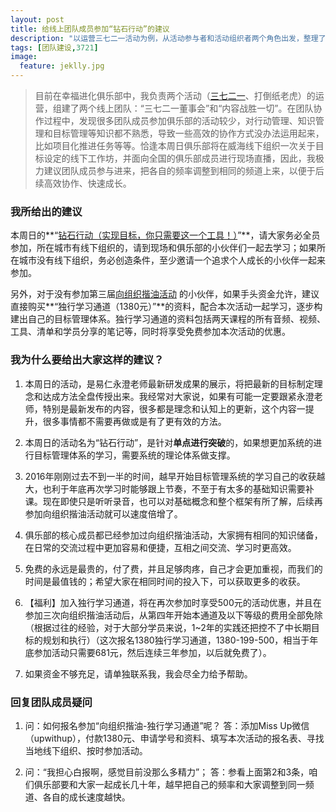 ```yaml
---
layout: post
title: 给线上团队成员参加“钻石行动”的建议
description: "以运营三七二一活动为例，从活动参与者和活动组织者两个角色出发，整理了目前激励内容产出的方法和体系"
tags: [团队建设,3721]
image:
  feature: jeklly.jpg
---
```



> 目前在幸福进化俱乐部中，我负责两个活动（[三七二一](http://bbs.upwith.me/forum-104-1.html)、打倒纸老虎）的运营，组建了两个线上团队：“三七二一董事会”和“内容战胜一切”。在团队协作过程中，发现很多团队成员参加俱乐部的活动较少，对行动管理、知识管理和目标管理等知识都不熟悉，导致一些高效的协作方式没办法运用起来，比如项目化推进任务等等。恰逢本周日俱乐部将在威海线下组织一次关于目标设定的线下工作坊，并面向全国的俱乐部成员进行现场直播，因此，我极力建议团队成员参与进来，把各自的频率调整到相同的频道上来，以便于后续高效协作、快速成长。

### 我所给出的建议

本周日的**“[钻石行动（实现目标，你只需要这一个工具！）](http://dwz.cn/3v2xn3)”**，请大家务必全员参加，所在城市有线下组织的，请到现场和俱乐部的小伙伴们一起去学习；如果所在城市没有线下组织，务必创造条件，至少邀请一个追求个人成长的小伙伴一起来参加。

另外，对于没有参加第三届[向组织揩油活动](http://nianmubiao.com) 的小伙伴，如果手头资金允许，建议直接购买**“独行学习通道（1380元）”**的资料，配合本次活动一起学习，逐步构建出自己的目标管理体系。独行学习通道的资料包括两天课程的所有音频、视频、工具、清单和学员分享的笔记等，同时将享受免费参加本次活动的优惠。

### 我为什么要给出大家这样的建议？

1. 本周日的活动，是易仁永澄老师最新研发成果的展示，将把最新的目标制定理念和达成方法全盘传授出来。我经常对大家说，如果有可能一定要跟紧永澄老师，特别是最新发布的内容，很多都是理念和认知上的更新，这个内容一提升，很多事情都不需要再做或是有了更有效的方法。

2. 本周日的活动名为“钻石行动”，是针对**单点进行突破**的，如果想更加系统的进行目标管理体系的学习，需要系统的理论体系做支撑。

3. 2016年刚刚过去不到一半的时间，越早开始目标管理系统的学习自己的收获越大，也利于年底再次学习时能够跟上节奏，不至于有太多的基础知识需要补课。现在即使只是听听录音，也可以对基础概念和整个框架有所了解，后续再参加向组织揩油活动就可以速度倍增了。

4. 俱乐部的核心成员都已经参加过向组织揩油活动，大家拥有相同的知识储备，在日常的交流过程中更加容易和便捷，互相之间交流、学习时更高效。

5. 免费的永远是最贵的，付了费，并且足够肉疼，自己才会更加重视，而我们的时间是最值钱的；希望大家在相同时间的投入下，可以获取更多的收获。

6. 【福利】加入独行学习通道，将在再次参加时享受500元的活动优惠，并且在参加三次向组织揩油活动后，从第四年开始本通道及以下等级的费用全部免除（根据过往的经验，对于大部分学员来说，1~2年的实践还把控不了中长期目标的规划和执行）（这次报名1380独行学习通道，1380-199-500，相当于年底参加活动只需要681元，然后连续三年参加，以后就免费了）。

7. 如果资金不够充足，请单独联系我，我会尽全力给予帮助。

### 回复团队成员疑问

1.  问：如何报名参加“向组织揩油-独行学习通道”呢？
答：添加Miss Up微信（upwithup），付款1380元、申请学号和资料、填写本次活动的报名表、寻找当地线下组织、按时参加活动。

2. 问：“我担心白报啊，感觉目前没那么多精力”；
   答：参看上面第2和3条，咱们俱乐部要和大家一起成长几十年，越早把自己的频率和大家调整到同一频道、各自的成长速度越快。
